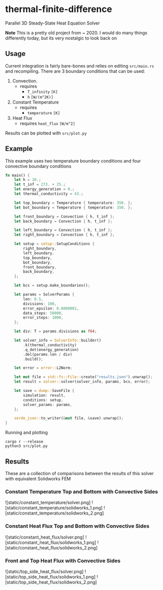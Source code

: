 # thermal-finite-difference


Parallel 3D Steady-State Heat Equation Solver

**Note** This is a pretty old project from ~ 2020. I would do many things differently today, but its very nostalgic to look back on


## Usage

Current integration is fairly bare-bones and relies on editing `src/main.rs` and recompiling. There are 3 boundary conditions
that can be used:

1. Convection. 
    - requires
        - `T_infinity` `[K]`
        - `h` `[W/(m^2K)]`
2. Constant Temperature
    - requires
        - `temperature` `[K]`
3. Heat Flux
    - requires
        `heat_flux` `[W/m^2]`

Results can be plotted with `src/plot.py`


## Example

This example uses two temperature boundary conditions and four convective boundary conditions

```rust
fn main() {
    let h = 10.;
    let t_inf = 273. + 25.;
    let energy_generation = 0.;
    let thermal_conductivity = 43.;

    let top_boundary = Temperature { temperature: 350. };
    let bot_boundary = Temperature { temperature: 350. };

    let front_boundary = Convection { h, t_inf };
    let back_boundary = Convection { h, t_inf };

    let left_boundary = Convection { h, t_inf };
    let right_boundary = Convection { h, t_inf };

    let setup = setup::SetupConditions {
        right_boundary,
        left_boundary,
        top_boundary,
        bot_boundary,
        front_boundary,
        back_boundary,
    };

    let bcs = setup.make_boundaries();

    let params = SolverParams {
        len: 0.5,
        divisions: 100,
        error_epsilon: 0.0000001,
        data_steps: 50000,
        error_steps: 1000,
    };

    let div: T = params.divisions as f64;

    let solver_info = SolverInfo::builder()
        .k(thermal_conductivity)
        .q_dot(energy_generation)
        .del(params.len / div)
        .build();

    let error = error::L2Norm;

    let mut file = std::fs::File::create("results.json").unwrap();
    let result = solver::solver(solver_info, params, bcs, error);

    let save = dump::SaveFile {
        simulation: result,
        conditions: setup,
        solver_params: params,
    };

    serde_json::to_writer(&mut file, &save).unwrap();
}
```

Running and plotting

```
cargo r --release
python3 src/plot.py
```


## Results

These are a collection of comparisons between the results of this solver with equivalent Solidworks FEM

### Constant Temperature Top and Bottom with Convective Sides

![static/constant_temperature/solver.png]
![static/constant_temperature/solidworks_1.png]
![static/constant_temperature/solidworks_2.png]

### Constant Heat Flux Top and Bottom with Convective Sides

![static/constant_heat_flux/solver.png]
![static/constant_heat_flux/solidworks_1.png]
![static/constant_heat_flux/solidworks_2.png]

### Front and Top Heat Flux with Convective Sides

![static/top_side_heat_flux/solver.png]
![static/top_side_heat_flux/solidworks_1.png]
![static/top_side_heat_flux/solidworks_2.png]

